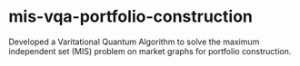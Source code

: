 # mis-vqa-portfolio-construction
Developed a Varitational Quantum Algorithm to solve the maximum independent set (MIS) problem on market graphs for portfolio construction.
